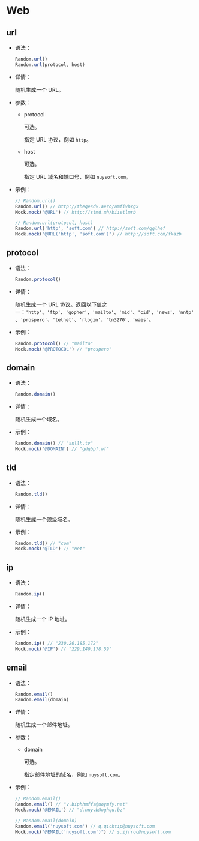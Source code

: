 # Web

## url

- 语法：

  ```js
  Random.url()
  Random.url(protocol, host)
  ```

- 详情：

  随机生成一个 URL。

- 参数：

  - protocol

    可选。

    指定 URL 协议，例如 `http`。

  - host

    可选。

    指定 URL 域名和端口号，例如 `nuysoft.com`。

- 示例：

  ```js
  // Random.url()
  Random.url() // http://theqesdv.aero/amfivhxgx
  Mock.mock('@URL') // http://stmd.mh/biietlmrb

  // Random.url(protocol, host)
  Random.url('http', 'soft.com') // http://soft.com/qglhef
  Mock.mock("@URL('http', 'soft.com')") // http://soft.com/fkazb
  ```

## protocol

- 语法：

  ```js
  Random.protocol()
  ```

- 详情：

  随机生成一个 URL 协议。返回以下值之一：`'http'`、`'ftp'`、`'gopher'`、`'mailto'`、`'mid'`、`'cid'`、`'news'`、`'nntp'`、`'prospero'`、`'telnet'`、`'rlogin'`、`'tn3270'`、`'wais'`。

- 示例：

  ```js
  Random.protocol() // "mailto"
  Mock.mock('@PROTOCOL') // "prospero"
  ```

## domain

- 语法：

  ```js
  Random.domain()
  ```

- 详情：

  随机生成一个域名。

- 示例：

  ```js
  Random.domain() // "snllh.tv"
  Mock.mock('@DOMAIN') // "gdqbpf.wf"
  ```

## tld

- 语法：

  ```js
  Random.tld()
  ```

- 详情：

  随机生成一个顶级域名。

- 示例：

  ```js
  Random.tld() // "com"
  Mock.mock('@TLD') // "net"
  ```

## ip

- 语法：

  ```js
  Random.ip()
  ```

- 详情：

  随机生成一个 IP 地址。

- 示例：

  ```js
  Random.ip() // "230.20.185.172"
  Mock.mock('@IP') // "229.140.178.59"
  ```

## email

- 语法：

  ```js
  Random.email()
  Random.email(domain)
  ```

- 详情：

  随机生成一个邮件地址。

- 参数：

  - domain

    可选。

    指定邮件地址的域名，例如 `nuysoft.com`。

- 示例：

  ```js
  // Random.email()
  Random.email() // "v.biphhmffs@uoymfy.net"
  Mock.mock('@EMAIL') // "d.nnyvb@oghqu.bz"

  // Random.email(domain)
  Random.email('nuysoft.com') // q.qichtip@nuysoft.com
  Mock.mock("@EMAIL('nuysoft.com')") // s.ijrroc@nuysoft.com
  ```
